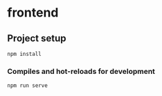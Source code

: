 # frontend

## Project setup
```
npm install
```

### Compiles and hot-reloads for development
```
npm run serve
```

[//]: # (### Compiles and minifies for production)

[//]: # (```)

[//]: # (npm run build)

[//]: # (```)
